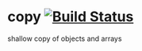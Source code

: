 copy [![Build Status](https://travis-ci.org/nathanfaucett/copy.svg?branch=master)](https://travis-ci.org/nathanfaucett/copy)
=======

shallow copy of objects and arrays
